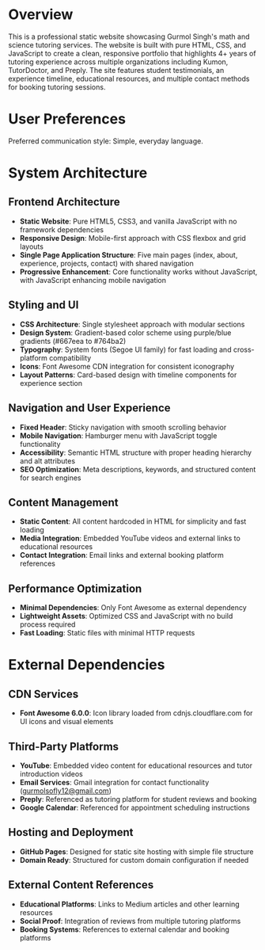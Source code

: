 # Overview

This is a professional static website showcasing Gurmol Singh's math and science tutoring services. The website is built with pure HTML, CSS, and JavaScript to create a clean, responsive portfolio that highlights 4+ years of tutoring experience across multiple organizations including Kumon, TutorDoctor, and Preply. The site features student testimonials, an experience timeline, educational resources, and multiple contact methods for booking tutoring sessions.

# User Preferences

Preferred communication style: Simple, everyday language.

# System Architecture

## Frontend Architecture
- **Static Website**: Pure HTML5, CSS3, and vanilla JavaScript with no framework dependencies
- **Responsive Design**: Mobile-first approach with CSS flexbox and grid layouts
- **Single Page Application Structure**: Five main pages (index, about, experience, projects, contact) with shared navigation
- **Progressive Enhancement**: Core functionality works without JavaScript, with JavaScript enhancing mobile navigation

## Styling and UI
- **CSS Architecture**: Single stylesheet approach with modular sections
- **Design System**: Gradient-based color scheme using purple/blue gradients (#667eea to #764ba2)
- **Typography**: System fonts (Segoe UI family) for fast loading and cross-platform compatibility
- **Icons**: Font Awesome CDN integration for consistent iconography
- **Layout Patterns**: Card-based design with timeline components for experience section

## Navigation and User Experience
- **Fixed Header**: Sticky navigation with smooth scrolling behavior
- **Mobile Navigation**: Hamburger menu with JavaScript toggle functionality
- **Accessibility**: Semantic HTML structure with proper heading hierarchy and alt attributes
- **SEO Optimization**: Meta descriptions, keywords, and structured content for search engines

## Content Management
- **Static Content**: All content hardcoded in HTML for simplicity and fast loading
- **Media Integration**: Embedded YouTube videos and external links to educational resources
- **Contact Integration**: Email links and external booking platform references

## Performance Optimization
- **Minimal Dependencies**: Only Font Awesome as external dependency
- **Lightweight Assets**: Optimized CSS and JavaScript with no build process required
- **Fast Loading**: Static files with minimal HTTP requests

# External Dependencies

## CDN Services
- **Font Awesome 6.0.0**: Icon library loaded from cdnjs.cloudflare.com for UI icons and visual elements

## Third-Party Platforms
- **YouTube**: Embedded video content for educational resources and tutor introduction videos
- **Email Services**: Gmail integration for contact functionality (gurmolsofly12@gmail.com)
- **Preply**: Referenced as tutoring platform for student reviews and booking
- **Google Calendar**: Referenced for appointment scheduling instructions

## Hosting and Deployment
- **GitHub Pages**: Designed for static site hosting with simple file structure
- **Domain Ready**: Structured for custom domain configuration if needed

## External Content References
- **Educational Platforms**: Links to Medium articles and other learning resources
- **Social Proof**: Integration of reviews from multiple tutoring platforms
- **Booking Systems**: References to external calendar and booking platforms
